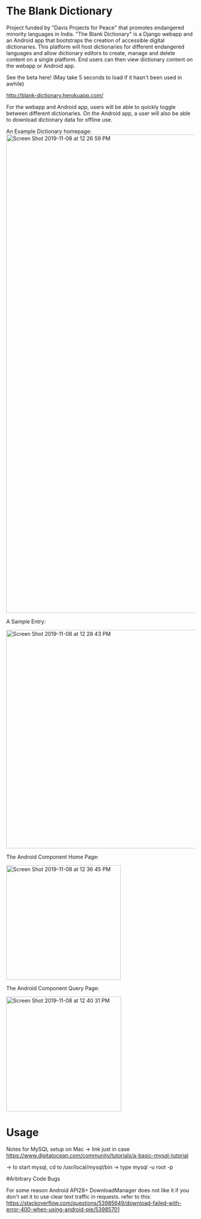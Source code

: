 # The Blank Dictionary

Project funded by "Davis Projects for Peace" that promotes endangered minority languages in India. "The Blank Dictionary" is a Django webapp and an Android app that bootstraps the creation of accessible digital dictionaries. This platform will host dictionaries for different endangered languages and allow dictionary editors to create, manage and delete content on a single platform. End users can then view dictionary content on the webapp or Android app.

See the beta here! (May take 5 seconds to load if it hasn't been used in awhile)

http://blank-dictionary.herokuapp.com/

For the webapp and Android app, users will be able to quickly toggle between different dictionaries. On the Android app, a user will also be able to download dictionary data for offline use. 

An Example Dictionary homepage:
<img width="1279" alt="Screen Shot 2019-11-08 at 12 26 59 PM" src="https://user-images.githubusercontent.com/21160570/68508377-19e88080-0223-11ea-9b69-b92ccf878ce8.png">

A Sample Entry:

<img width="584" alt="Screen Shot 2019-11-08 at 12 28 43 PM" src="https://user-images.githubusercontent.com/21160570/68508455-51efc380-0223-11ea-8b37-08aa47e52ed0.png">

The Android Component Home Page:

<img width="306" alt="Screen Shot 2019-11-08 at 12 36 45 PM" src="https://user-images.githubusercontent.com/21160570/68508916-8dd75880-0224-11ea-8331-5f2b0a952cee.png">

The Android Component Query Page:

<img width="307" alt="Screen Shot 2019-11-08 at 12 40 31 PM" src="https://user-images.githubusercontent.com/21160570/68509085-fcb4b180-0224-11ea-92d2-bbe1a13dea0d.png">

# Usage
Notes for MySQL setup on Mac
-> link just in case https://www.digitalocean.com/community/tutorials/a-basic-mysql-tutorial

-> to start mysql, cd to /usr/local/mysql/bin
-> type mysql -u root -p

#Arbitrary Code Bugs

For some reason Android API28+ DownloadManager does not like it if you don't set it to use clear text traffic in requests.
refer to this:
https://stackoverflow.com/questions/53985649/download-failed-with-error-400-when-using-android-pie/53985701
